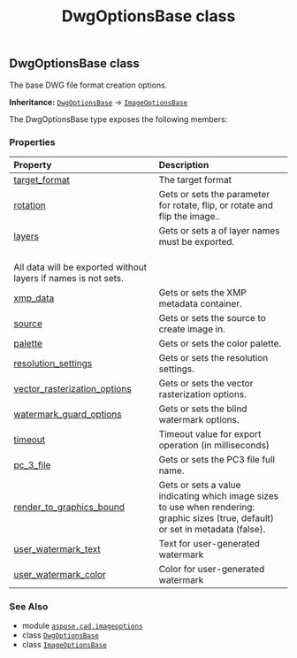 ﻿---
title: DwgOptionsBase class
second_title: Aspose.CAD for Python via .NET API References
description: 
type: docs
weight: 90
url: /python-net/aspose.cad.imageoptions/dwgoptionsbase/
is_root: false
---

## DwgOptionsBase class

The base DWG file format creation options.



**Inheritance:** [`DwgOptionsBase`](/cad/python-net/aspose.cad.imageoptions/dwgoptionsbase) → 
[`ImageOptionsBase`](/cad/python-net/aspose.cad.imageoptions/imageoptionsbase)



The DwgOptionsBase type exposes the following members:

### Properties
| Property | Description |
| :- | :- |
| [target_format](/cad/python-net/aspose.cad.imageoptions/dwgoptionsbase/target_format) | The target format |
| [rotation](/cad/python-net/aspose.cad.imageoptions/dwgoptionsbase/rotation) | Gets or sets the parameter for rotate, flip, or rotate and flip the image.. |
| [layers](/cad/python-net/aspose.cad.imageoptions/dwgoptionsbase/layers) | Gets or sets a of layer names must be exported.<br/>All data will be exported without layers if names is not sets. |
| [xmp_data](/cad/python-net/aspose.cad.imageoptions/dwgoptionsbase/xmp_data) | Gets or sets the XMP metadata container. |
| [source](/cad/python-net/aspose.cad.imageoptions/dwgoptionsbase/source) | Gets or sets the source to create image in. |
| [palette](/cad/python-net/aspose.cad.imageoptions/dwgoptionsbase/palette) | Gets or sets the color palette. |
| [resolution_settings](/cad/python-net/aspose.cad.imageoptions/dwgoptionsbase/resolution_settings) | Gets or sets the resolution settings. |
| [vector_rasterization_options](/cad/python-net/aspose.cad.imageoptions/dwgoptionsbase/vector_rasterization_options) | Gets or sets the vector rasterization options. |
| [watermark_guard_options](/cad/python-net/aspose.cad.imageoptions/dwgoptionsbase/watermark_guard_options) | Gets or sets the blind watermark options. |
| [timeout](/cad/python-net/aspose.cad.imageoptions/dwgoptionsbase/timeout) | Timeout value for export operation (in milliseconds) |
| [pc_3_file](/cad/python-net/aspose.cad.imageoptions/dwgoptionsbase/pc_3_file) | Gets or sets the PC3 file full name. |
| [render_to_graphics_bound](/cad/python-net/aspose.cad.imageoptions/dwgoptionsbase/render_to_graphics_bound) | Gets or sets a value indicating which image sizes to use when rendering: graphic sizes (true, default) or set in metadata (false). |
| [user_watermark_text](/cad/python-net/aspose.cad.imageoptions/dwgoptionsbase/user_watermark_text) | Text for user-generated watermark |
| [user_watermark_color](/cad/python-net/aspose.cad.imageoptions/dwgoptionsbase/user_watermark_color) | Color for user-generated watermark |



### See Also
* module [`aspose.cad.imageoptions`](..)
* class [`DwgOptionsBase`](/cad/python-net/aspose.cad.imageoptions/dwgoptionsbase)
* class [`ImageOptionsBase`](/cad/python-net/aspose.cad.imageoptions/imageoptionsbase)
